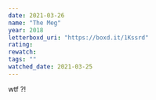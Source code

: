 ```yaml
---
date: 2021-03-26
name: "The Meg"
year: 2018
letterboxd_uri: "https://boxd.it/1Kssrd"
rating: 
rewatch: 
tags: ""
watched_date: 2021-03-25
---
```


wtf ?!
